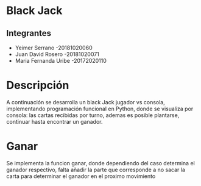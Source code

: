 # Black Jack

## Integrantes

* Yeimer Serrano        -20181020060
* Juan David Rosero     -20181020071
* Maria Fernanda Uribe  -20172020110

# Descripción

A continuación se desarrolla un black Jack jugador vs consola, implementando programación funcional en Python, 
donde se visualiza por consola: las cartas recibidas por turno, ademas es posible plantarse, continuar hasta encontrar un ganador.

# Ganar

Se implementa la funcion ganar, donde dependiendo del caso determina el ganador respectivo, falta añadir la parte que corresponde a no sacar la carta para determinar el ganador en el proximo movimiento

